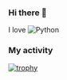 ### Hi there 👋
I love ![Python](https://img.shields.io/badge/python-3670A0?style=for-the-badge&logo=python&logoColor=ffdd54)
### My activity
[![trophy](https://github-profile-trophy.vercel.app/?username=ryo-ma)](https://github.com/ryo-ma/github-profile-trophy)


<!--
**Anton1618/Anton1618** is a ✨ _special_ ✨ repository because its `README.md` (this file) appears on your GitHub profile.

Here are some ideas to get you started:

- 🔭 I’m currently working on ...
- 🌱 I’m currently learning ...
- 👯 I’m looking to collaborate on ...
- 🤔 I’m looking for help with ...
- 💬 Ask me about ...
- 📫 How to reach me: ...
- 😄 Pronouns: ...
- ⚡ Fun fact: ...
-->
